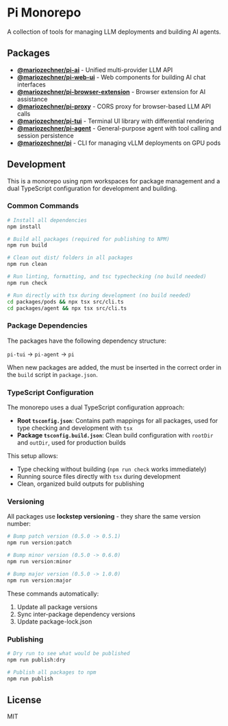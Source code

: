 # Pi Monorepo

A collection of tools for managing LLM deployments and building AI agents.

## Packages

- **[@mariozechner/pi-ai](packages/ai)** - Unified multi-provider LLM API
- **[@mariozechner/pi-web-ui](packages/web-ui)** - Web components for building AI chat interfaces
- **[@mariozechner/pi-browser-extension](packages/browser-extension)** - Browser extension for AI assistance
- **[@mariozechner/pi-proxy](packages/proxy)** - CORS proxy for browser-based LLM API calls
- **[@mariozechner/pi-tui](packages/tui)** - Terminal UI library with differential rendering
- **[@mariozechner/pi-agent](packages/agent)** - General-purpose agent with tool calling and session persistence
- **[@mariozechner/pi](packages/pods)** - CLI for managing vLLM deployments on GPU pods

## Development

This is a monorepo using npm workspaces for package management and a dual TypeScript configuration for development and building.

### Common Commands

```bash
# Install all dependencies
npm install

# Build all packages (required for publishing to NPM)
npm run build

# Clean out dist/ folders in all packages
npm run clean

# Run linting, formatting, and tsc typechecking (no build needed)
npm run check

# Run directly with tsx during development (no build needed)
cd packages/pods && npx tsx src/cli.ts
cd packages/agent && npx tsx src/cli.ts
```

### Package Dependencies

The packages have the following dependency structure:

`pi-tui` -> `pi-agent` -> `pi`

When new packages are added, the must be inserted in the correct order in the `build` script in `package.json`.

### TypeScript Configuration

The monorepo uses a dual TypeScript configuration approach:
- **Root `tsconfig.json`**: Contains path mappings for all packages, used for type checking and development with `tsx`
- **Package `tsconfig.build.json`**: Clean build configuration with `rootDir` and `outDir`, used for production builds

This setup allows:
- Type checking without building (`npm run check` works immediately)
- Running source files directly with `tsx` during development
- Clean, organized build outputs for publishing

### Versioning

All packages use **lockstep versioning** - they share the same version number:

```bash
# Bump patch version (0.5.0 -> 0.5.1)
npm run version:patch

# Bump minor version (0.5.0 -> 0.6.0)
npm run version:minor

# Bump major version (0.5.0 -> 1.0.0)
npm run version:major
```

These commands automatically:
1. Update all package versions
2. Sync inter-package dependency versions
3. Update package-lock.json

### Publishing

```bash
# Dry run to see what would be published
npm run publish:dry

# Publish all packages to npm
npm run publish
```

## License

MIT
